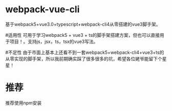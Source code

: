 # webpack-vue-cli
基于webpack5+vue3.0+typescript+webpack-cli4从零搭建的vue3脚手架。

#适用性
可用于学习webpack5 + vue3 + ts的脚手架搭建方案，但也可以直接用于项目！。支持js，jsx，ts，tsx的vue3写法。

#不足性
由于市面上基本上还看不到一套webpack5+webpack-cli4+vue3+ts的从零实现的脚手架，所以我前期确实踩了很多很多的坑，希望各位姥爷能留下个星星！

# 推荐
推荐使用npm安装
